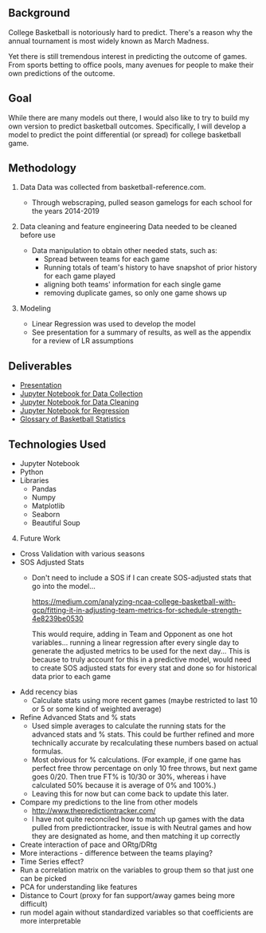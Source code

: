 ## Background
College Basketball is notoriously hard to predict. There's a reason why the annual tournament is most widely known as March Madness.

Yet there is still tremendous interest in predicting the outcome of games. From sports betting to office pools, many avenues for people to make their own predictions of the outcome.

## Goal
While there are many models out there, I would also like to try to build my own version to predict basketball outcomes. Specifically, I will develop a model to predict the point differential (or spread) for college basketball game.

## Methodology

1. Data
Data was collected from basketball-reference.com.
    - Through webscraping, pulled season gamelogs for each school for the years 2014-2019

2. Data cleaning and feature engineering
Data needed to be cleaned before use
    - Data manipulation to obtain other needed stats, such as:
        - Spread between teams for each game
        - Running totals of team's history to have snapshot of prior history for each game played
        - aligning both teams' information for each single game
        - removing duplicate games, so only one game shows up

3. Modeling
    - Linear Regression was used to develop the model
    - See presentation for a summary of results, as well as the appendix for a review of LR assumptions


## Deliverables
- [Presentation](NCAA_MBB_final.pdf)
- [Jupyter Notebook for Data Collection](Data_Collection.ipynb)
- [Jupyter Notebook for Data Cleaning](Data_Cleaning.ipynb)
- [Jupyter Notebook for Regression](Regression.ipynb)
- [Glossary of Basketball Statistics](Glossary.md)




## Technologies Used
- Jupyter Notebook
- Python
- Libraries
    - Pandas
    - Numpy
    - Matplotlib
    - Seaborn
    - Beautiful Soup


4. Future Work
- Cross Validation with various seasons
- SOS Adjusted Stats
    - Don't need to include a SOS if I can create SOS-adjusted stats that go into the model...

        https://medium.com/analyzing-ncaa-college-basketball-with-gcp/fitting-it-in-adjusting-team-metrics-for-schedule-strength-4e8239be0530

        This would require, 
        adding in Team and Opponent as one hot variables... 
        running a linear regression after every single day to generate the adjusted metrics to be used for the next day...
        This is because to truly account for this in a predictive model, would need to create SOS adjusted stats for every stat and done so for historical data prior to each game
- Add recency bias
    - Calculate stats using more recent games (maybe restricted to last 10 or 5 or some kind of weighted average)
- Refine Advanced Stats and % stats
    - Used simple averages to calculate the running stats for the advanced stats and % stats. This could be further refined and more technically accurate by recalculating these numbers based on actual formulas.
    - Most obvious for % calculations.
    (For example, if one game has perfect free throw percentage on only 10 free throws, but next game goes 0/20. Then true FT% is 10/30 or 30%, whereas i have calculated 50% because it is average of 0% and 100%.) 
    - Leaving this for now but can come back to update this later. 
- Compare my predictions to the line from other models
    - http://www.thepredictiontracker.com/
    - I have not quite reconciled how to match up games with the data pulled from predictiontracker, issue is with Neutral games and how they are designated as home, and then matching it up correctly
- Create interaction of pace and ORtg/DRtg
- More interactions - difference between the teams playing?
- Time Series effect?
- Run a correlation matrix on the variables to group them so that just one can be picked
- PCA for understanding like features
- Distance to Court (proxy for fan support/away games being more difficult)
- run model again without standardized variables so that coefficients are more interpretable

